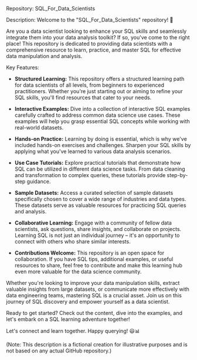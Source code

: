 Repository: SQL_For_Data_Scientists

Description:
Welcome to the "SQL_For_Data_Scientists" repository! 🚀

Are you a data scientist looking to enhance your SQL skills and seamlessly integrate them into your data analysis toolkit? If so, you've come to the right place! This repository is dedicated to providing data scientists with a comprehensive resource to learn, practice, and master SQL for effective data manipulation and analysis.

Key Features:
- **Structured Learning:** This repository offers a structured learning path for data scientists of all levels, from beginners to experienced practitioners. Whether you're just starting out or aiming to refine your SQL skills, you'll find resources that cater to your needs.

- **Interactive Examples:** Dive into a collection of interactive SQL examples carefully crafted to address common data science use cases. These examples will help you grasp essential SQL concepts while working with real-world datasets.

- **Hands-on Practice:** Learning by doing is essential, which is why we've included hands-on exercises and challenges. Sharpen your SQL skills by applying what you've learned to various data analysis scenarios.

- **Use Case Tutorials:** Explore practical tutorials that demonstrate how SQL can be utilized in different data science tasks. From data cleaning and transformation to complex queries, these tutorials provide step-by-step guidance.

- **Sample Datasets:** Access a curated selection of sample datasets specifically chosen to cover a wide range of industries and data types. These datasets serve as valuable resources for practicing SQL queries and analysis.

- **Collaborative Learning:** Engage with a community of fellow data scientists, ask questions, share insights, and collaborate on projects. Learning SQL is not just an individual journey – it's an opportunity to connect with others who share similar interests.

- **Contributions Welcome:** This repository is an open space for collaboration. If you have SQL tips, additional examples, or useful resources to share, feel free to contribute and make this learning hub even more valuable for the data science community.

Whether you're looking to improve your data manipulation skills, extract valuable insights from large datasets, or communicate more effectively with data engineering teams, mastering SQL is a crucial asset. Join us on this journey of SQL discovery and empower yourself as a data scientist.

Ready to get started? Check out the content, dive into the examples, and let's embark on a SQL learning adventure together!

Let's connect and learn together. Happy querying! 😃📊

(Note: This description is a fictional creation for illustrative purposes and is not based on any actual GitHub repository.)
